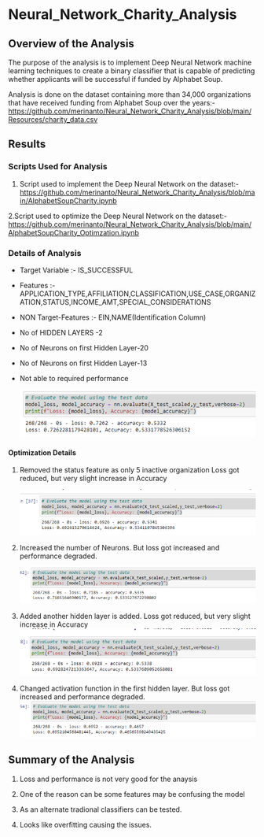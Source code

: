 # Neural_Network_Charity_Analysis

## Overview of the Analysis

The purpose of the analysis is to implement Deep Neural Network machine learning techniques to create a binary classifier that is capable of predicting whether applicants will be successful if funded by Alphabet Soup.

Analysis is done on the dataset containing more than 34,000 organizations that have received funding from Alphabet Soup over the years:-
https://github.com/merinanto/Neural_Network_Charity_Analysis/blob/main/Resources/charity_data.csv

## Results

### Scripts  Used for Analysis

1. Script used to implement the Deep Neural Network on the dataset:-
https://github.com/merinanto/Neural_Network_Charity_Analysis/blob/main/AlphabetSoupCharity.ipynb

2.Script used to optimize the Deep Neural Network on the dataset:-
https://github.com/merinanto/Neural_Network_Charity_Analysis/blob/main/AlphabetSoupCharity_Optimzation.ipynb

### Details of Analysis 

- Target Variable :- IS_SUCCESSFUL

- Features :- APPLICATION_TYPE,AFFILIATION,CLASSIFICATION,USE_CASE,ORGANIZATION,STATUS,INCOME_AMT,SPECIAL_CONSIDERATIONS

- NON Target-Features :- EIN,NAME(Identification Column)

- No of HIDDEN LAYERS -2

- No of Neurons on first Hidden Layer-20

- No of Neurons on first Hidden Layer-13 

- Not able to required performance 

  ![image](https://github.com/merinanto/Neural_Network_Charity_Analysis/blob/main/Resources/performance_values.png)

#### Optimization Details

1. Removed the status feature as only 5 inactive organization
   Loss got reduced, but very slight increase in Accuracy
   
   ![image](https://github.com/merinanto/Neural_Network_Charity_Analysis/blob/main/Resources/NOISY_VARIABLE.png)
   
2. Increased the number of Neurons.
   But loss got increased and performance degraded.
   
   ![image](https://github.com/merinanto/Neural_Network_Charity_Analysis/blob/main/Resources/added_neuron.png)
   
 
 3. Added another hidden layer is added.
    Loss got reduced, but very slight increase in Accuracy
    ![image](https://github.com/merinanto/Neural_Network_Charity_Analysis/blob/main/Resources/added_hidden_layer.png)
    
 4. Changed activation function  in the first hidden layer.
    But loss got increased and performance degraded.
    ![image](https://github.com/merinanto/Neural_Network_Charity_Analysis/blob/main/Resources/changed_activation_function.png)
    
  
  ## Summary of the Analysis
  
  1. Loss and performance is not very good for the anaysis
  
  2. One of the reason can be some features may be confusing the model
  
  3. As an alternate tradional classifiers can be tested.
 
  4. Looks like overfitting causing the issues.
  

 
   

